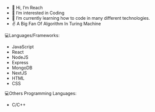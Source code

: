 - 👋 Hi, I’m Reach
- 👀 I’m interested in Coding
- 🌱 I’m currently learning how to code in many different technologies.
- :v: A Big Fan Of Algorithm In Turing Machine

💻Languages/Frameworks:

- JavaScript 
- React 
- NodeJS 
- Express
- MongoDB 
- NextJS 
- HTML 
- CSS

💻Others Programming Languages:

- C/C++



<!---
Re4ch-Jay/Re4ch-Jay is a ✨ special ✨ repository because its `README.md` (this file) appears on your GitHub profile.
You can click the Preview link to take a look at your changes.
--->
